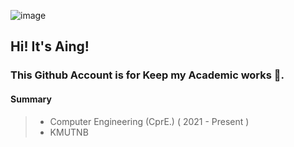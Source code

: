 ![image](https://user-images.githubusercontent.com/109336369/195406602-8f9807a8-6dba-404c-9db8-c3c04a7efca3.png)

## Hi! It's Aing!

### This Github Account is for Keep my Academic works 🌱.

#### **Summary** 
> * Computer Engineering (CprE.) ( 2021 - Present )
> * KMUTNB
